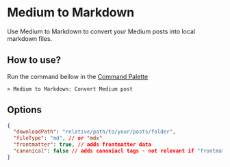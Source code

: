 # Medium to Markdown

Use Medium to Markdown to convert your Medium posts into local markdown files.

## How to use?

Run the command bellow in the [Command Palette](https://code.visualstudio.com/docs/getstarted/userinterface#_command-palette)

```
> Medium to Markdown: Convert Medium post
```

## Options

```json
{
  "downloadPath": "relative/path/to/your/posts/folder",
  "fileType": "md", // or "mdx"
  "frontmatter": true, // adds frontmatter data
  "canonical": false // adds canoniacl tags - not relevant if "frontmatter" = false
}
```
